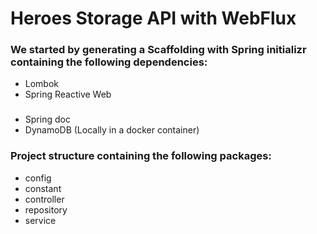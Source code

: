 # Heroes Storage API with WebFlux

### We started by generating a Scaffolding with Spring initializr containing the following dependencies:
- Lombok
- Spring Reactive Web

### 
- Spring doc
- DynamoDB (Locally in a docker container)

### Project structure containing the following packages:

- config
- constant
- controller
- repository
- service